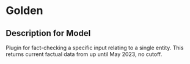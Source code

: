 # Golden

## Description for Model

Plugin for fact-checking a specific input relating to a single entity. This returns current factual data from up until May 2023, no cutoff.

